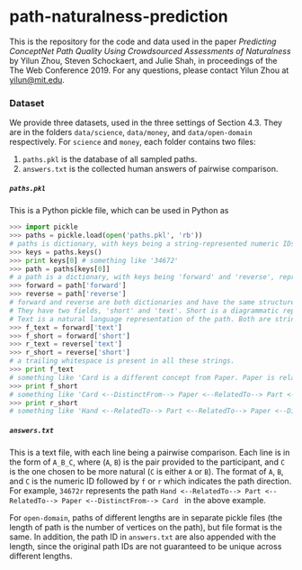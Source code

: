 # path-naturalness-prediction

This is the repository for the code and data used in the paper *Predicting ConceptNet Path Quality Using Crowdsourced Assessments of Naturalness* by Yilun Zhou, Steven Schockaert, and Julie Shah, in proceedings of the The Web Conference 2019. For any questions, please contact Yilun Zhou at yilun@mit.edu. 

### Dataset
We provide three datasets, used in the three settings of Section 4.3. They are in the folders `data/science`, `data/money`, and `data/open-domain` respectively. For `science` and `money`, each folder contains two files: 
1. `paths.pkl` is the database of all sampled paths. 
2. `answers.txt` is the collected human answers of pairwise comparison. 

##### `paths.pkl`
This is a Python pickle file, which can be used in Python as 
```python
>>> import pickle
>>> paths = pickle.load(open('paths.pkl', 'rb')) 
# paths is dictionary, with keys being a string-represented numeric IDs, and values being problem contents
>>> keys = paths.keys()
>>> print keys[0] # something like '34672'
>>> path = paths[keys[0]]
# a path is a dictionary, with keys being 'forward' and 'reverse', representing the two directions
>>> forward = path['forward']
>>> reverse = path['reverse']
# forward and reverse are both dictionaries and have the same structure. 
# They have two fields, 'short' and 'text'. Short is a diagrammatic representation of the path. 
# Text is a natural language representation of the path. Both are strings. 
>>> f_text = forward['text']
>>> f_short = forward['short']
>>> r_text = reverse['text']
>>> r_short = reverse['short']
# a trailing whitespace is present in all these strings. 
>>> print f_text
# something like 'Card is a different concept from Paper. Paper is related to Part. Part is related to Hand. '
>>> print f_short
# something like 'Card <--DistinctFrom--> Paper <--RelatedTo--> Part <--RelatedTo--> Hand '
>>> print r_short
# something like 'Hand <--RelatedTo--> Part <--RelatedTo--> Paper <--DistinctFrom--> Card '
```
##### `answers.txt`
This is a text file, with each line being a pairwise comparison. Each line is in the form of `A_B_C`, where (`A`, `B`) is the pair provided to the participant, and `C` is the one chosen to be more natural (`C` is either `A` or `B`). The format of `A`, `B`, and `C` is the numeric ID followed by `f` or `r` which indicates the path direction. For example, `34672r` represents the path `Hand <--RelatedTo--> Part <--RelatedTo--> Paper <--DistinctFrom--> Card ` in the above example. 

For `open-domain`, paths of different lengths are in separate pickle files (the length of path is the number of vertices on the path), but file format is the same. In addition, the path ID in `answers.txt` are also appended with the length, since the original path IDs are not guaranteed to be unique across different lengths. 
